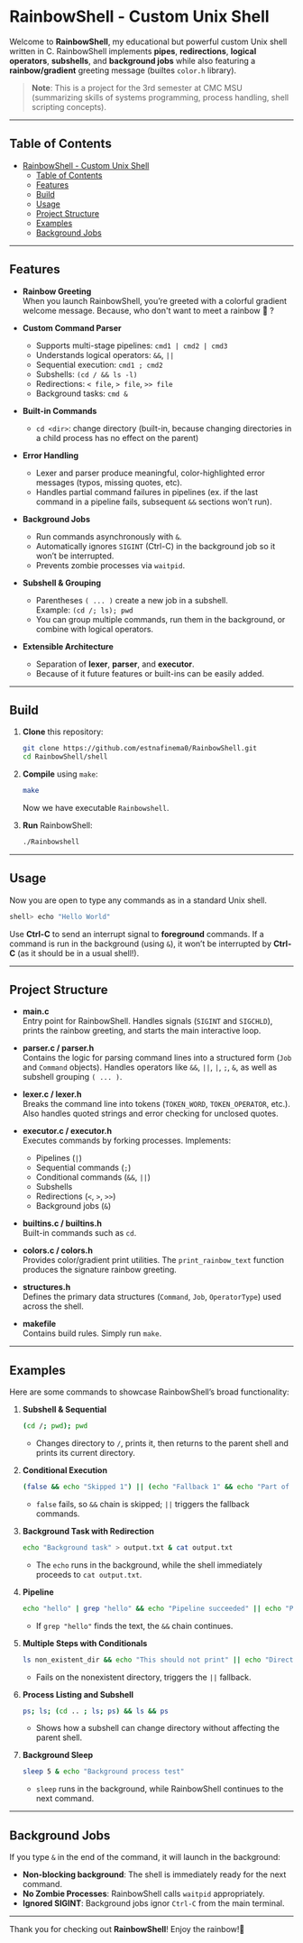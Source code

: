 # RainbowShell - Custom Unix Shell

Welcome to **RainbowShell**, my educational but powerful custom Unix shell written in C. RainbowShell implements **pipes**, **redirections**, **logical operators**, **subshells**, and **background jobs** while also featuring a **rainbow/gradient** greeting message (builtes `color.h` library).

> **Note**: This is a project for the 3rd semester at CMC MSU (summarizing skills of systems programming, process handling, shell scripting concepts).

---

## Table of Contents

- [RainbowShell - Custom Unix Shell](#rainbowshell---custom-unix-shell)
  - [Table of Contents](#table-of-contents)
  - [Features](#features)
  - [Build](#build)
  - [Usage](#usage)
  - [Project Structure](#project-structure)
  - [Examples](#examples)
  - [Background Jobs](#background-jobs)

---

## Features

- **Rainbow Greeting**  
  When you launch RainbowShell, you’re greeted with a colorful gradient welcome message. Because, who don't want to meet a rainbow 🌈 ?

- **Custom Command Parser**  
  - Supports multi-stage pipelines: `cmd1 | cmd2 | cmd3`
  - Understands logical operators: `&&`, `||`
  - Sequential execution: `cmd1 ; cmd2`
  - Subshells: `(cd / && ls -l)`
  - Redirections: `< file`, `> file`, `>> file`
  - Background tasks: `cmd &`
  
- **Built-in Commands**  
  - `cd <dir>`: change directory (built-in, because changing directories in a child process has no effect on the parent)

- **Error Handling**  
  - Lexer and parser produce meaningful, color-highlighted error messages (typos, missing quotes, etc).
  - Handles partial command failures in pipelines (ex. if the last command in a pipeline fails, subsequent `&&` sections won’t run).

- **Background Jobs**  
  - Run commands asynchronously with `&`.
  - Automatically ignores `SIGINT` (Ctrl-C) in the background job so it won’t be interrupted.
  - Prevents zombie processes via `waitpid`.

- **Subshell & Grouping**  
  - Parentheses `( ... )` create a new job in a subshell.  
    Example: `(cd /; ls); pwd`
  - You can group multiple commands, run them in the background, or combine with logical operators.

- **Extensible Architecture**  
  - Separation of **lexer**, **parser**, and **executor**.
  - Because of it future features or built-ins can be easily added.

---

## Build 

1. **Clone** this repository:
   ```bash
   git clone https://github.com/estnafinema0/RainbowShell.git
   cd RainbowShell/shell
   ```
2. **Compile** using `make`:
   ```bash
   make
   ```
   Now we have executable `Rainbowshell`.

3. **Run** RainbowShell:
   ```bash
   ./Rainbowshell
   ```

---

## Usage

Now you are open to type any commands as in a standard Unix shell. 
```bash
shell> echo "Hello World"
```

Use **Ctrl-C** to send an interrupt signal to **foreground** commands. If a command is run in the background (using `&`), it won’t be interrupted by **Ctrl-C** (as it should be in a usual shell!).

---

## Project Structure

- **main.c**  
  Entry point for RainbowShell. Handles signals (`SIGINT` and `SIGCHLD`), prints the rainbow greeting, and starts the main interactive loop.

- **parser.c / parser.h**  
  Contains the logic for parsing command lines into a structured form (`Job` and `Command` objects). Handles operators like `&&`, `||`, `|`, `;`, `&`, as well as subshell grouping `( ... )`.

- **lexer.c / lexer.h**  
  Breaks the command line into tokens (`TOKEN_WORD`, `TOKEN_OPERATOR`, etc.). Also handles quoted strings and error checking for unclosed quotes.

- **executor.c / executor.h**  
  Executes commands by forking processes. Implements:
  - Pipelines (`|`)
  - Sequential commands (`;`)
  - Conditional commands (`&&`, `||`)
  - Subshells
  - Redirections (`<`, `>`, `>>`)
  - Background jobs (`&`)

- **builtins.c / builtins.h**  
  Built-in commands such as `cd`.

- **colors.c / colors.h**  
  Provides color/gradient print utilities. The `print_rainbow_text` function produces the signature rainbow greeting.

- **structures.h**  
  Defines the primary data structures (`Command`, `Job`, `OperatorType`) used across the shell.

- **makefile**  
  Contains build rules. Simply run `make`.

---

## Examples

Here are some commands to showcase RainbowShell’s broad functionality:

1. **Subshell & Sequential**  
   ```bash
   (cd /; pwd); pwd
   ```
   - Changes directory to `/`, prints it, then returns to the parent shell and prints its current directory.

2. **Conditional Execution**  
   ```bash
   (false && echo "Skipped 1") || (echo "Fallback 1" && echo "Part of fallback")
   ```
   - `false` fails, so `&&` chain is skipped; `||` triggers the fallback commands.

3. **Background Task with Redirection**  
   ```bash
   echo "Background task" > output.txt & cat output.txt
   ```
   - The `echo` runs in the background, while the shell immediately proceeds to `cat output.txt`.

4. **Pipeline**  
   ```bash
   echo "hello" | grep "hello" && echo "Pipeline succeeded" || echo "Pipeline failed"
   ```
   - If `grep "hello"` finds the text, the `&&` chain continues.

5. **Multiple Steps with Conditionals**  
   ```bash
   ls non_existent_dir && echo "This should not print" || echo "Directory not found"
   ```
   - Fails on the nonexistent directory, triggers the `||` fallback.

6. **Process Listing and Subshell**  
   ```bash
   ps; ls; (cd .. ; ls; ps) && ls && ps
   ```
   - Shows how a subshell can change directory without affecting the parent shell.

7. **Background Sleep**  
   ```bash
   sleep 5 & echo "Background process test"
   ```
   - `sleep` runs in the background, while RainbowShell continues to the next command.

---

## Background Jobs

If you type `&` in the end of the command, it will launch in the background:
- **Non-blocking background**: The shell is immediately ready for the next command.
- **No Zombie Processes**: RainbowShell calls `waitpid` appropriately.
- **Ignored SIGINT**: Background jobs ignor `Ctrl-C` from the main terminal.

---

Thank you for checking out **RainbowShell**! Enjoy the rainbow!🌈 
